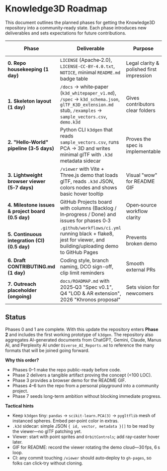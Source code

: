 # Knowledge3D Roadmap

This document outlines the planned phases for getting the Knowledge3D repository into a community‑ready state. Each phase introduces new deliverables and sets expectations for future contributions.

| Phase | Deliverable | Purpose | Owner/Tooling Hints |
|------|-------------|---------|--------------------|
| **0. Repo housekeeping (1 day)** | `LICENSE` (Apache‑2.0), `LICENSE-CC-BY-4.0.txt`, `NOTICE`, minimal `README.md` badge table | Legal clarity & polished first impression | Manual commit |
| **1. Skeleton layout (1 day)** | `/docs` → white‑paper (`k3d_whitepaper_v1.md`), `/spec` → `k3d_schema.json`, `glTF_K3D_extension.md` stub, `/examples` → `sample_vectors.csv`, `demo.k3d` | Gives contributors clear folders |  |
| **2. "Hello‑World" pipeline (3‑5 days)** | Python CLI `k3dgen` that reads `sample_vectors.csv`, runs PCA → 3D and writes minimal glTF with `.k3d` metadata sidecar | Proves the spec is implementable | `pygltflib`, `scikit-learn` |
| **3. Lightweight browser viewer (5‑7 days)** | `/viewer` with Vite + Three.js demo that loads glTF, reads `.k3d` JSON, colors nodes and shows basic hover tooltip | Visual "wow" for README GIF | Codex to stub JS |
| **4. Milestone issues & project board (0.5 day)** | GitHub Projects board with columns (Backlog / In‑progress / Done) and issues for phases 0‑3 | Open‑source workflow clarity | GitHub UI |
| **5. Continuous integration (CI) (0.5 day)** | `.github/workflows/ci.yml` running black + flake8, jest for viewer, and building/uploading demo to GitHub Pages | Prevents broken demo | `actions/setup-python`, `actions/upload-pages-artifact` |
| **6. Draft CONTRIBUTING.md (1 day)** | Coding style, branch naming, DCO sign-off, clip limit reminders | Smooth external PRs | Manual draft |
| **7. Outreach placeholder (ongoing)** | `docs/ROADMAP.md` with 2025‑Q3 "Spec v0.1", Q4 "LOD & AR extension", 2026 "Khronos proposal" | Sets vision for newcomers |  |

## Status

Phases 0 and 1 are complete. With this update the repository enters **Phase 2**
and includes the first working prototype of `k3dgen`. The repository also
aggregates AI-generated documents from ChatGPT, Gemini, Claude, Manus AI, and
Perplexity AI under `Diverse_AI_Reports.md` to reference the many formats that
will be joined going forward.

**Why this order?**

- Phases 0–1 make the repo public-ready before code.
- Phase 2 delivers a tangible artifact proving the concept (<100 LOC).
- Phase 3 provides a browser demo for the README GIF.
- Phases 4–6 turn the repo from a personal playground into a community project.
- Phase 7 seeds long-term ambition without blocking immediate progress.

**Tactical hints**

- Keep `k3dgen` tiny: `pandas` → `scikit-learn.PCA(3)` → `pygltflib` mesh of instanced spheres. Embed per‑point color in extras.
- `.k3d` sidecar: simple JSON `{ id, vector, metadata }[]` to be read by the viewer—no glTF patching yet.
- Viewer: start with point sprites and `OrbitControls`; add ray‑caster hover later.
- GIF for README: record the viewer rotating the demo cloud—30 fps, 6 s loop.
- CI: any commit touching `/viewer` should auto‑deploy to `gh-pages`, so folks can click‑try without cloning.

